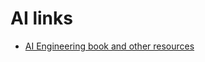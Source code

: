 # AI links

- [AI Engineering book and other resources](https://github.com/chiphuyen/aie-book/blob/main/README.md)
